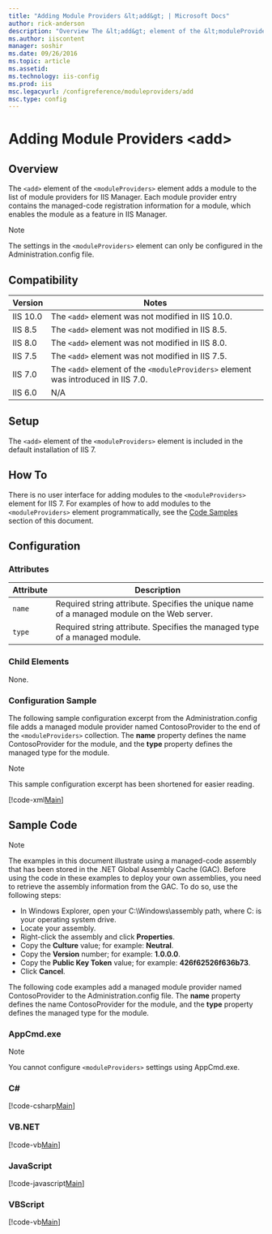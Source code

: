 ```yaml
---
title: "Adding Module Providers &lt;add&gt; | Microsoft Docs"
author: rick-anderson
description: "Overview The &lt;add&gt; element of the &lt;moduleProviders&gt; element adds a module to the list of module providers for IIS Manager. Each module provider e..."
ms.author: iiscontent
manager: soshir
ms.date: 09/26/2016
ms.topic: article
ms.assetid: 
ms.technology: iis-config
ms.prod: iis
msc.legacyurl: /configreference/moduleproviders/add
msc.type: config
---
```

Adding Module Providers &lt;add&gt;
====================
<a id="001"></a>
## Overview

The `<add>` element of the `<moduleProviders>` element adds a module to the list of module providers for IIS Manager. Each module provider entry contains the managed-code registration information for a module, which enables the module as a feature in IIS Manager.

> [!NOTE]
> The settings in the `<moduleProviders>` element can only be configured in the Administration.config file.

<a id="002"></a>
## Compatibility

| Version | Notes |
| --- | --- |
| IIS 10.0 | The `<add>` element was not modified in IIS 10.0. |
| IIS 8.5 | The `<add>` element was not modified in IIS 8.5. |
| IIS 8.0 | The `<add>` element was not modified in IIS 8.0. |
| IIS 7.5 | The `<add>` element was not modified in IIS 7.5. |
| IIS 7.0 | The `<add>` element of the `<moduleProviders>` element was introduced in IIS 7.0. |
| IIS 6.0 | N/A |

<a id="003"></a>
## Setup

The `<add>` element of the `<moduleProviders>` element is included in the default installation of IIS 7.

<a id="004"></a>
## How To

There is no user interface for adding modules to the `<moduleProviders>` element for IIS 7. For examples of how to add modules to the `<moduleProviders>` element programmatically, see the [Code Samples](#006) section of this document.

<a id="005"></a>
## Configuration

### Attributes

| Attribute | Description |
| --- | --- |
| `name` | Required string attribute. Specifies the unique name of a managed module on the Web server. |
| `type` | Required string attribute. Specifies the managed type of a managed module. |

### Child Elements

None.

### Configuration Sample

The following sample configuration excerpt from the Administration.config file adds a managed module provider named ContosoProvider to the end of the `<moduleProviders>` collection. The **name** property defines the name ContosoProvider for the module, and the **type** property defines the managed type for the module.

> [!NOTE]
> This sample configuration excerpt has been shortened for easier reading.

[!code-xml[Main](add/samples/sample1.xml)]

<a id="006"></a>
## Sample Code

> [!NOTE]
> The examples in this document illustrate using a managed-code assembly that has been stored in the .NET Global Assembly Cache (GAC). Before using the code in these examples to deploy your own assemblies, you need to retrieve the assembly information from the GAC. To do so, use the following steps:

- In Windows Explorer, open your C:\Windows\assembly path, where C: is your operating system drive.
- Locate your assembly.
- Right-click the assembly and click **Properties**.
- Copy the **Culture** value; for example: **Neutral**.
- Copy the **Version** number; for example: **1.0.0.0**.
- Copy the **Public Key Token** value; for example: **426f62526f636b73**.
- Click **Cancel**.

The following code examples add a managed module provider named ContosoProvider to the Administration.config file. The **name** property defines the name ContosoProvider for the module, and the **type** property defines the managed type for the module.

### AppCmd.exe

> [!NOTE]
> You cannot configure `<moduleProviders>` settings using AppCmd.exe.

### C#

[!code-csharp[Main](add/samples/sample2.cs)]

### VB.NET

[!code-vb[Main](add/samples/sample3.vb)]

### JavaScript

[!code-javascript[Main](add/samples/sample4.js)]

### VBScript

[!code-vb[Main](add/samples/sample5.vb)]